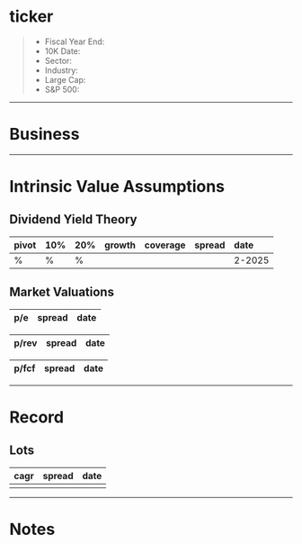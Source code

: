 # ticker

>- Fiscal Year End:   
>- 10K Date:   
>- Sector:  
>- Industry: 
>- Large Cap: 
>- S&P 500: 

---

# Business

---

# Intrinsic Value Assumptions

## Dividend Yield Theory
| pivot | 10% | 20% | growth | coverage | spread | date   |
|:------|:----|:----|:-------|:---------|:-------|:-------|
| %     | %   | %   |        |          |        | 2-2025 |


## Market Valuations
| p/e | spread | date |
|:----|:-------|:-----|


| p/rev | spread | date |
|:------|:-------|:-----|


| p/fcf | spread | date |
|:------|:-------|:-----|


---

# Record
## Lots
| cagr | spread | date |
|:-----|:-------|:-----|
|      |        |      |
---

# Notes 
